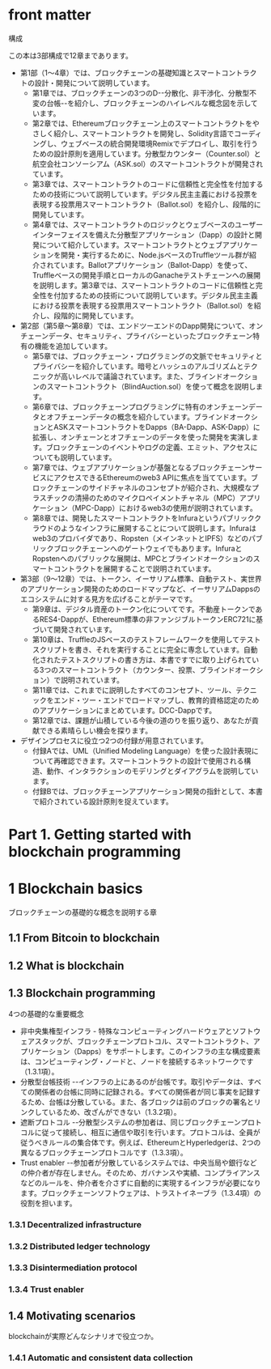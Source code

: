 # front matter

構成

この本は3部構成で12章まであります。

* 第1部（1～4章）では、ブロックチェーンの基礎知識とスマートコントラクトの設計・開発について説明しています。
  * 第1章では、ブロックチェーンの3つのD--分散化、非干渉化、分散型不変の台帳--を紹介し、ブロックチェーンのハイレベルな概念図を示しています。
  * 第2章では、Ethereumブロックチェーン上のスマートコントラクトをやさしく紹介し、スマートコントラクトを開発し、Solidity言語でコーディングし、ウェブベースの統合開発環境Remixでデプロイし、取引を行うための設計原則を適用しています。分散型カウンター（Counter.sol）と航空会社コンソーシアム（ASK.sol）のスマートコントラクトが開発されています。
  * 第3章では、スマートコントラクトのコードに信頼性と完全性を付加するための技術について説明しています。デジタル民主主義における投票を表現する投票用スマートコントラクト（Ballot.sol）を紹介し、段階的に開発しています。
  * 第4章では、スマートコントラクトのロジックとウェブベースのユーザーインターフェイスを備えた分散型アプリケーション（Dapp）の設計と開発について紹介しています。スマートコントラクトとウェブアプリケーションを開発・実行するために、Node.jsベースのTruffleツール群が紹介されています。Ballotアプリケーション（Ballot-Dapp）を使って、Truffleベースの開発手順とローカルのGanacheテストチェーンへの展開を説明します。第3章では、スマートコントラクトのコードに信頼性と完全性を付加するための技術について説明しています。デジタル民主主義における投票を表現する投票用スマートコントラクト（Ballot.sol）を紹介し、段階的に開発しています。 
* 第2部（第5章～第8章）では、エンドツーエンドのDapp開発について、オンチェーンデータ、セキュリティ、プライバシーといったブロックチェーン特有の機能を追加しています。
  * 第5章では、ブロックチェーン・プログラミングの文脈でセキュリティとプライバシーを紹介しています。暗号とハッシュのアルゴリズムとテクニックが高いレベルで議論されています。また、ブラインドオークションのスマートコントラクト（BlindAuction.sol）を使って概念を説明します。
  * 第6章では、ブロックチェーンプログラミングに特有のオンチェーンデータとオフチェーンデータの概念を紹介しています。ブラインドオークションとASKスマートコントラクトをDapps（BA-Dapp、ASK-Dapp）に拡張し、オンチェーンとオフチェーンのデータを使った開発を実演します。ブロックチェーンのイベントやログの定義、エミット、アクセスについても説明しています。
  * 第7章では、ウェブアプリケーションが基盤となるブロックチェーンサービスにアクセスできるEthereumのweb3 APIに焦点を当てています。ブロックチェーンのサイドチャネルのコンセプトが紹介され、大規模なプラスチックの清掃のためのマイクロペイメントチャネル（MPC）アプリケーション（MPC-Dapp）におけるweb3の使用が説明されています。
  * 第8章では、開発したスマートコントラクトをInfuraというパブリッククラウドのようなインフラに展開することについて説明します。Infuraはweb3のプロバイダであり、Ropsten（メインネットとIPFS）などのパブリックブロックチェーンへのゲートウェイでもあります。InfuraとRopstenへのパブリックな展開は、MPCとブラインドオークションのスマートコントラクトを展開することで説明されています。
* 第3部（9～12章）では、トークン、イーサリアム標準、自動テスト、実世界のアプリケーション開発のためのロードマップなど、イーサリアムDappsのエコシステムに対する見方を広げることがテーマです。
  * 第9章は、デジタル資産のトークン化についてです。不動産トークンであるRES4-Dappが、Ethereum標準の非ファンジブルトークンERC721に基づいて開発されています。
  * 第10章は、TruffleのJSベースのテストフレームワークを使用してテストスクリプトを書き、それを実行することに完全に専念しています。自動化されたテストスクリプトの書き方は、本書ですでに取り上げられている3つのスマートコントラクト（カウンター、投票、ブラインドオークション）で説明されています。
  * 第11章では、これまでに説明したすべてのコンセプト、ツール、テクニックをエンド・ツー・エンドでロードマップし、教育的資格認定のためのアプリケーションにまとめています。DCC-Dappです。
  * 第12章では、課題が山積している今後の道のりを振り返り、あなたが貢献できる素晴らしい機会を探ります。
* デザインプロセスに役立つ2つの付録が用意されています。
  * 付録Aでは、UML（Unified Modeling Language）を使った設計表現について再確認できます。スマートコントラクトの設計で使用される構造、動作、インタラクションのモデリングとダイアグラムを説明しています。
  * 付録Bでは、ブロックチェーンアプリケーション開発の指針として、本書で紹介されている設計原則を捉えています。

# Part 1. Getting started with blockchain programming

# 1 Blockchain basics

ブロックチェーンの基礎的な概念を説明する章

## 1.1 From Bitcoin to blockchain

## 1.2 What is blockchain

## 1.3 Blockchain programming

4つの基礎的な重要概念

* 非中央集権型インフラ - 特殊なコンピューティングハードウェアとソフトウェアスタックが、ブロックチェーンプロトコル、スマートコントラクト、アプリケーション（Dapps）をサポートします。このインフラの主な構成要素は、コンピューティング・ノードと、ノードを接続するネットワークです（1.3.1項）。
* 分散型台帳技術 --インフラの上にあるのが台帳です。取引やデータは、すべての関係者の台帳に同時に記録される。すべての関係者が同じ事実を記録するため、台帳は分散している。また、各ブロックは前のブロックの署名とリンクしているため、改ざんができない（1.3.2項）。
* 遮断プロトコル --分散型システムの参加者は、同じブロックチェーンプロトコルに従って接続し、相互に通信や取引を行います。プロトコルは、全員が従うべきルールの集合体です。例えば、EthereumとHyperledgerは、2つの異なるブロックチェーンプロトコルです（1.3.3項）。
* Trust enabler --参加者が分散しているシステムでは、中央当局や銀行などの仲介者が存在しません。そのため、ガバナンスや実績、コンプライアンスなどのルールを、仲介者を介さずに自動的に実現するインフラが必要になります。ブロックチェーンソフトウェアは、トラストイネーブラ（1.3.4項）の役割を担います。

### 1.3.1 Decentralized infrastructure

### 1.3.2 Distributed ledger technology

### 1.3.3 Disintermediation protocol

### 1.3.4 Trust enabler

## 1.4 Motivating scenarios

blockchainが実際どんなシナリオで役立つか。

### 1.4.1 Automatic and consistent data collection

